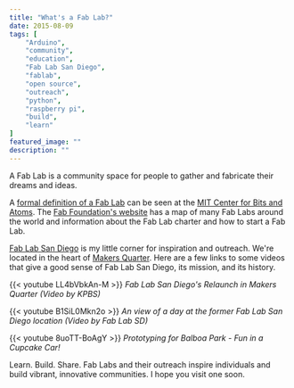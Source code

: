 ```yaml
---
title: "What's a Fab Lab?"
date: 2015-08-09
tags: [
    "Arduino",
    "community",
    "education",
    "Fab Lab San Diego",
    "fablab",
    "open source",
    "outreach",
    "python",
    "raspberry pi",
    "build",
    "learn"
]
featured_image: ""
description: ""
---
```

A Fab Lab is a community space for people to gather and fabricate their dreams
and ideas.

A [formal definition of a Fab Lab](http://fab.cba.mit.edu/about/faq/) can be
seen at the [MIT Center for Bits and Atoms](http://cba.mit.edu/).
The [Fab Foundation's website](http://www.fabfoundation.org/fab-labs/) has a
map of many Fab Labs around the world and information about the Fab Lab charter
and how to start a Fab Lab.

[Fab Lab San Diego](http://www.fablabsd.org/) is my
little corner for inspiration and outreach. We're located in the heart of
[Makers Quarter](http://www.makersquarter.com/). Here
are a few links to some videos that give a good sense of Fab Lab San Diego,
its mission, and its history.

{{< youtube LL4bVbkAn-M >}}
*Fab Lab San Diego's Relaunch in Makers Quarter (Video by KPBS)*

{{< youtube B1SiL0Mkn2o >}}
*An view of a day at the former Fab Lab San Diego location (Video by Fab Lab SD)*

{{< youtube 8uoTT-BoAgY >}}
*Prototyping for Balboa Park - Fun in a Cupcake Car!*

Learn. Build. Share. Fab Labs and their outreach inspire individuals and build
vibrant, innovative communities. I hope you visit one soon.

<!--- gallery ids="588,510,592,512,595,600,596,590,594,591,593,597,513,404" --->
